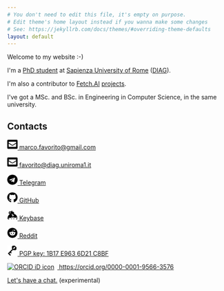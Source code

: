```yaml
---
# You don't need to edit this file, it's empty on purpose.
# Edit theme's home layout instead if you wanna make some changes
# See: https://jekyllrb.com/docs/themes/#overriding-theme-defaults
layout: default 
---
```


Welcome to my website :-) 


I'm a [PhD student](https://www.dis.uniroma1.it/en/users/marco%20favorito) 
at [Sapienza University of Rome](https://www.uniroma1.it/en/pagina-strutturale/home)
([DIAG](https://www.dis.uniroma1.it/en)).

I'm also a contributor to [Fetch.AI](https://fetch.ai/) [projects](https://github.com/fetchai/).

I've got a MSc. and BSc. in Engineering in Computer Science, in the same university.

## Contacts

[<img src="./assets/img/icons/envelope.svg" width="24" height="24" /> 
marco.favorito@gmail.com](mailto:marco.favorito@gmail.com)

[<img src="./assets/img/icons/envelope.svg" width="24" height="24" />
favorito@diag.uniroma1.it](mailto:favorito@diag.uniroma1.it)

[<img src="./assets/img/icons/telegram.svg" width="24" height="24" />
Telegram](tg://resolve?domain=marcofavorito)

[<img src="./assets/img/icons/github.svg" width="24" height="24" />
GitHub](https://github.com/marcofavorito/)

[<img src="./assets/img/icons/keybase.svg" width="24" height="24" />
Keybase](https://keybase.io/marcofavorito/)

[<img src="./assets/img/icons/reddit.svg" width="24" height="24" />
Reddit](https://www.reddit.com/user/marcofavorito)

[<img src="./assets/img/icons/pgp.png" width="24" height="24" />
PGP key: 1B17 E963 6D21 C8BF](./public_pgp.txt)

<div itemscope itemtype="https://schema.org/Person">
  <a itemprop="sameAs" content="https://orcid.org/0000-0001-9566-3576" 
     href="https://orcid.org/0000-0001-9566-3576" 
     target="orcid.widget" 
     rel="me noopener noreferrer" 
     style="vertical-align:top;">
      <img src="https://orcid.org/sites/default/files/images/orcid_16x16.png"
           style="width:1em;margin-right:.5em;" 
           alt="ORCID iD icon">
      https://orcid.org/0000-0001-9566-3576
  </a>
</div>

[Let's have a chat.](https://meet.jit.si/marcofavorito.github.io) (experimental)

